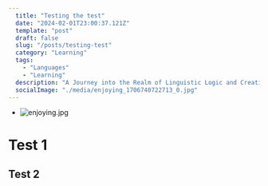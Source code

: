 ```yaml
---
  title: "Testing the test"
  date: "2024-02-01T23:00:37.121Z"
  template: "post"
  draft: false
  slug: "/posts/testing-test"
  category: "Learning"
  tags:
    - "Languages"
    - "Learning"
  description: "A Journey into the Realm of Linguistic Logic and Creative Expression"
  socialImage: "./media/enjoying_1706740722713_0.jpg"
---
```

- ![enjoying.jpg](/media/enjoying_1706740722713_0.jpg)
# Test 1
## Test 2